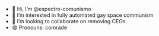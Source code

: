 - 👋 Hi, I’m @espectro-comunismo
- 👀 I’m interested in fully automated gay space communism
- 💞️ I’m looking to collaborate on removing CEOs
- 😄 Pronouns: comrade

<!---
espectro-comunismo/espectro-comunismo is a ✨ special ✨ repository because its `README.md` (this file) appears on your GitHub profile.
You can click the Preview link to take a look at your changes.
--->
